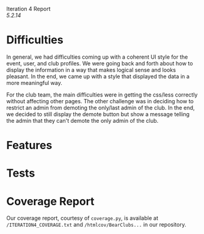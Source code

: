 Iteration 4 Report  
*5.2.14*  

# Difficulties
In general, we had difficulties coming up with a coherent UI style for the event, user, and club profiles. We were going back and forth about how to display the information in a way that makes logical sense and looks pleasant. In the end, we came up with a style that displayed the data in a more meaningful way.

For the club team, the main difficulties were in getting the css/less correctly without affecting other pages. The other challenge was in deciding how to restrict an admin from demoting the only/last admin of the club. In the end, we decided to still display the demote button but show a message telling the admin that they can't demote the only admin of the club.

# Features

# Tests

# Coverage Report

Our coverage report, courtesy of `coverage.py`, is available at `/ITERATION4_COVERAGE.txt` and `/htmlcov/BearClubs...` in our repository.
